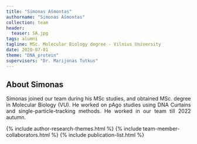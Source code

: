 ```yaml
---
title: "Simonas Ašmontas"
authorname: "Simonas Ašmontas"
collection: team
header:
  teaser: SA.jpg
tags: alumni
tagline: MSc. Molecular Biology degree - Vilnius University
date: 2020-07-01
theme: "DNA_protein"
supervisors: "Dr. Marijonas Tutkus"
---
```


<h2>About Simonas</h2>
<p align= "justify">
Simonas joined our team during his MSc studies, and obtained MSc. degree in Molecular Biology (VU). He worked on pAgo studies using DNA Curtains and single-particle-tracking methods. He worked in our team till 2022 autumn.
 
{% include author-research-themes.html %}
{% include team-member-collaborators.html %}
{% include publication-list.html %}
